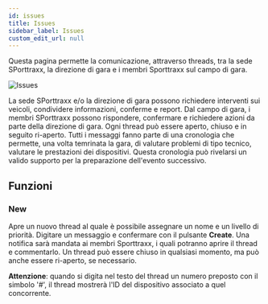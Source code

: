 ```yaml
---
id: issues
title: Issues
sidebar_label: Issues
custom_edit_url: null
---
```


Questa pagina permette la comunicazione, attraverso threads, tra la sede SPorttraxx, la direzione di gara e i membri Sporttraxx sul campo di gara.

![Issues](/img/screenshots/issues.png)

La sede SPorttraxx e/o la direzione di gara possono richiedere interventi sui veicoli, condividere informazioni, conferme e report. Dal campo di gara, i membri SPorttraxx possono rispondere, confermare e richiedere azioni da parte della direzione di gara. Ogni thread può essere aperto, chiuso e in seguito ri-aperto. Tutti i messaggi fanno parte di una cronologia che permette, una volta temrinata la gara, di valutare problemi di tipo tecnico, valutare le prestazioni dei dispositivi. Questa cronologia può rivelarsi un valido supporto per la preparazione dell'evento successivo.

## Funzioni

### New
Apre un nuovo thread al quale è possibile assegnare un nome e un livello di priorità. Digitare un messaggio e confermare con il pulsante **Create**.
Una notifica sarà mandata ai membri Sporttraxx, i quali potranno aprire il thread e commentarlo. Un thread può essere chiuso in qualsiasi momento, ma può anche essere ri-aperto, se necessario.  

**Attenzione**: quando si digita nel testo del thread un numero preposto con il simbolo '#', il thread mostrerà l'ID del dispositivo associato a quel concorrente.
